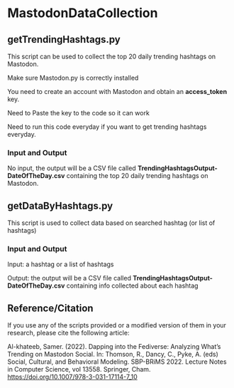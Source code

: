 # MastodonDataCollection

## getTrendingHashtags.py           
This script can be used to collect the top 20 daily trending hashtags on Mastodon.

Make sure Mastodon.py is correctly installed 

You need to create an account with Mastodon and obtain an **access_token** key. 

Need to Paste the key to the code so it can work

Need to run this code everyday if you want to get trending hashtags everyday.

### Input and Output
No input, the output will be a CSV file called **TrendingHashtagsOutput-DateOfTheDay.csv** containing the top 20 daily trending hashtags on Mastodon.


## getDataByHashtags.py
This script is used to collect data based on searched hashtag (or list of hashtags)

### Input and Output
Input: a hashtag or a list of hashtags

Output: the output will be a CSV file called **TrendingHashtagsOutput-DateOfTheDay.csv** containing info collected about each hashtag

## Reference/Citation 

If you use any of the scripts provided or a modified version of them in your research, please cite the following article:

Al-khateeb, Samer. (2022). Dapping into the Fediverse: Analyzing What’s Trending on Mastodon Social. In: Thomson, R., Dancy, C., Pyke, A. (eds) Social, Cultural, and Behavioral Modeling. SBP-BRiMS 2022. Lecture Notes in Computer Science, vol 13558. Springer, Cham. https://doi.org/10.1007/978-3-031-17114-7_10
